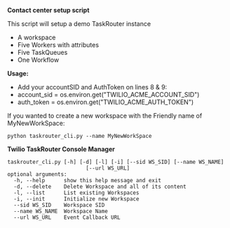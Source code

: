 **Contact center setup script**

This script will setup a demo TaskRouter instance

- A workspace
- Five Workers with attributes
- Five TaskQueues 
- One Workflow

**Usage:**

- Add your accountSID and AuthToken on lines 8 & 9:
-  account_sid = os.environ.get("TWILIO_ACME_ACCOUNT_SID")
-  auth_token = os.environ.get("TWILIO_ACME_AUTH_TOKEN")

If you wanted to create a new workspace with the Friendly name of MyNewWorkSpace:

`python taskrouter_cli.py --name MyNewWorkSpace`

**Twilio TaskRouter Console Manager**
```
taskrouter_cli.py [-h] [-d] [-l] [-i] [--sid WS_SID] [--name WS_NAME]
                         [--url WS_URL]
optional arguments:
  -h, --help      show this help message and exit
  -d, --delete    Delete Workspace and all of its content
  -l, --list      List existing Workspaces
  -i, --init      Initialize new Workspace
  --sid WS_SID    Workspace SID
  --name WS_NAME  Workspace Name
  --url WS_URL    Event Callback URL
```
